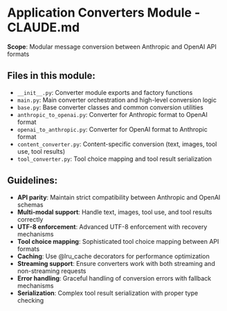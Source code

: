 # Application Converters Module - CLAUDE.md

**Scope**: Modular message conversion between Anthropic and OpenAI API formats

## Files in this module:
- `__init__.py`: Converter module exports and factory functions
- `main.py`: Main converter orchestration and high-level conversion logic
- `base.py`: Base converter classes and common conversion utilities
- `anthropic_to_openai.py`: Converter for Anthropic format to OpenAI format
- `openai_to_anthropic.py`: Converter for OpenAI format to Anthropic format
- `content_converter.py`: Content-specific conversion (text, images, tool use, tool results)
- `tool_converter.py`: Tool choice mapping and tool result serialization

## Guidelines:
- **API parity**: Maintain strict compatibility between Anthropic and OpenAI schemas
- **Multi-modal support**: Handle text, images, tool use, and tool results correctly
- **UTF-8 enforcement**: Advanced UTF-8 enforcement with recovery mechanisms
- **Tool choice mapping**: Sophisticated tool choice mapping between API formats
- **Caching**: Use @lru_cache decorators for performance optimization
- **Streaming support**: Ensure converters work with both streaming and non-streaming requests
- **Error handling**: Graceful handling of conversion errors with fallback mechanisms
- **Serialization**: Complex tool result serialization with proper type checking